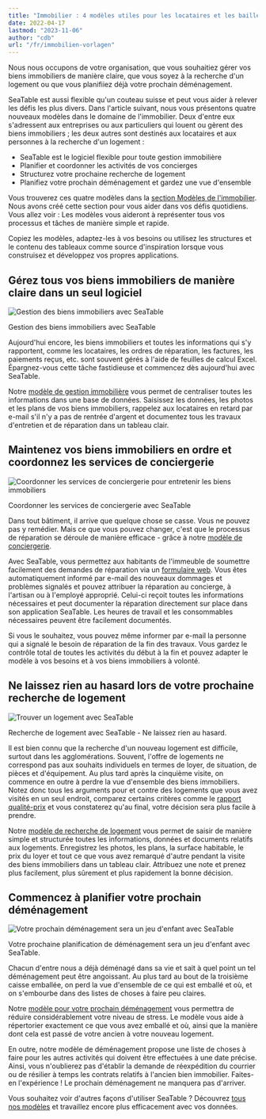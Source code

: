 ```yaml
---
title: "Immobilier : 4 modèles utiles pour les locataires et les bailleurs"
date: 2022-04-17
lastmod: "2023-11-06"
author: "cdb"
url: "/fr/immobilien-vorlagen"
---
```


Nous nous occupons de votre organisation, que vous souhaitiez gérer vos biens immobiliers de manière claire, que vous soyez à la recherche d'un logement ou que vous planifiiez déjà votre prochain déménagement.

SeaTable est aussi flexible qu'un couteau suisse et peut vous aider à relever les défis les plus divers. Dans l'article suivant, nous vous présentons quatre nouveaux modèles dans le domaine de l'immobilier. Deux d'entre eux s'adressent aux entreprises ou aux particuliers qui louent ou gèrent des biens immobiliers ; les deux autres sont destinés aux locataires et aux personnes à la recherche d'un logement :

- SeaTable est le logiciel flexible pour toute gestion immobilière
- Planifier et coordonner les activités de vos concierges
- Structurez votre prochaine recherche de logement
- Planifiez votre prochain déménagement et gardez une vue d'ensemble

Vous trouverez ces quatre modèles dans la [section Modèles de l'immobilier](https://seatable.io/fr/modeles/immobilien/). Nous avons créé cette section pour vous aider dans vos défis quotidiens. Vous allez voir : Les modèles vous aideront à représenter tous vos processus et tâches de manière simple et rapide.

Copiez les modèles, adaptez-les à vos besoins ou utilisez les structures et le contenu des tableaux comme source d'inspiration lorsque vous construisez et développez vos propres applications.

## Gérez tous vos biens immobiliers de manière claire dans un seul logiciel

![Gestion des biens immobiliers avec SeaTable](https://seatable.io/wp-content/uploads/2022/04/seatable-property-management.png)

Gestion des biens immobiliers avec SeaTable

Aujourd'hui encore, les biens immobiliers et toutes les informations qui s'y rapportent, comme les locataires, les ordres de réparation, les factures, les paiements reçus, etc. sont souvent gérés à l'aide de feuilles de calcul Excel. Épargnez-vous cette tâche fastidieuse et commencez dès aujourd'hui avec SeaTable.

Notre [modèle de gestion immobilière](https://seatable.io/fr/modele/ufyf6scpsgucxv8y0g9asw/) vous permet de centraliser toutes les informations dans une base de données. Saisissez les données, les photos et les plans de vos biens immobiliers, rappelez aux locataires en retard par e-mail s'il n'y a pas de rentrée d'argent et documentez tous les travaux d'entretien et de réparation dans un tableau clair.

## Maintenez vos biens immobiliers en ordre et coordonnez les services de conciergerie

![Coordonner les services de conciergerie pour entretenir les biens immobiliers](https://seatable.io/wp-content/uploads/2022/04/hausmeisterdienste-seatable.png)

Coordonner les services de conciergerie avec SeaTable

Dans tout bâtiment, il arrive que quelque chose se casse. Vous ne pouvez pas y remédier. Mais ce que vous pouvez changer, c'est que le processus de réparation se déroule de manière efficace - grâce à notre [modèle de conciergerie](https://seatable.io/fr/modele/og4b3ghdrlippbkd3itqfg/).

Avec SeaTable, vous permettez aux habitants de l'immeuble de soumettre facilement des demandes de réparation via un [formulaire web](https://seatable.io/fr/docs/handbuch/seatable-nutzen/webformulare/). Vous êtes automatiquement informé par e-mail des nouveaux dommages et problèmes signalés et pouvez attribuer la réparation au concierge, à l'artisan ou à l'employé approprié. Celui-ci reçoit toutes les informations nécessaires et peut documenter la réparation directement sur place dans son application SeaTable. Les heures de travail et les consommables nécessaires peuvent être facilement documentés.

Si vous le souhaitez, vous pouvez même informer par e-mail la personne qui a signalé le besoin de réparation de la fin des travaux. Vous gardez le contrôle total de toutes les activités du début à la fin et pouvez adapter le modèle à vos besoins et à vos biens immobiliers à volonté.

## Ne laissez rien au hasard lors de votre prochaine recherche de logement

![Trouver un logement avec SeaTable](https://seatable.io/wp-content/uploads/2022/04/wohnungssuche-seatable-vorlage-immobilien.png)

Recherche de logement avec SeaTable - Ne laissez rien au hasard.

Il est bien connu que la recherche d'un nouveau logement est difficile, surtout dans les agglomérations. Souvent, l'offre de logements ne correspond pas aux souhaits individuels en termes de loyer, de situation, de pièces et d'équipement. Au plus tard après la cinquième visite, on commence en outre à perdre la vue d'ensemble des biens immobiliers. Notez donc tous les arguments pour et contre des logements que vous avez visités en un seul endroit, comparez certains critères comme le [rapport qualité-prix](https://de.wikipedia.org/wiki/Preis-Leistungs-Verhältnis) et vous constaterez qu'au final, votre décision sera plus facile à prendre.

Notre [modèle de recherche de logement](https://seatable.io/fr/modele/ggr4kqd4quazbz6fivljgg/) vous permet de saisir de manière simple et structurée toutes les informations, données et documents relatifs aux logements. Enregistrez les photos, les plans, la surface habitable, le prix du loyer et tout ce que vous avez remarqué d'autre pendant la visite des biens immobiliers dans un tableau clair. Attribuez une note et prenez plus facilement, plus sûrement et plus rapidement la bonne décision.

## Commencez à planifier votre prochain déménagement

![Votre prochain déménagement sera un jeu d'enfant avec SeaTable](https://seatable.io/wp-content/uploads/2022/04/umzugsliste-seatable-immobilien.png)

Votre prochaine planification de déménagement sera un jeu d'enfant avec SeaTable.

Chacun d'entre nous a déjà déménagé dans sa vie et sait à quel point un tel déménagement peut être angoissant. Au plus tard au bout de la troisième caisse emballée, on perd la vue d'ensemble de ce qui est emballé et où, et on s'embourbe dans des listes de choses à faire peu claires.

Notre [modèle pour votre prochain déménagement](https://seatable.io/fr/modele/h3kzygydsysdrzun-h-fxq/) vous permettra de réduire considérablement votre niveau de stress. Le modèle vous aide à répertorier exactement ce que vous avez emballé et où, ainsi que la manière dont cela est passé de votre ancien à votre nouveau logement.

En outre, notre modèle de déménagement propose une liste de choses à faire pour les autres activités qui doivent être effectuées à une date précise. Ainsi, vous n'oublierez pas d'établir la demande de réexpédition du courrier ou de résilier à temps les contrats relatifs à l'ancien bien immobilier. Faites-en l'expérience ! Le prochain déménagement ne manquera pas d'arriver.

Vous souhaitez voir d'autres façons d'utiliser SeaTable ? Découvrez [tous nos modèles](https://seatable.io/fr/modeles/) et travaillez encore plus efficacement avec vos données.
